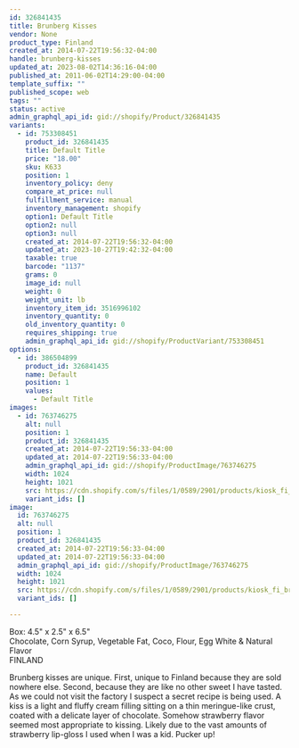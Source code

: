 ```yaml
---
id: 326841435
title: Brunberg Kisses
vendor: None
product_type: Finland
created_at: 2014-07-22T19:56:32-04:00
handle: brunberg-kisses
updated_at: 2023-08-02T14:36:16-04:00
published_at: 2011-06-02T14:29:00-04:00
template_suffix: ""
published_scope: web
tags: ""
status: active
admin_graphql_api_id: gid://shopify/Product/326841435
variants:
  - id: 753308451
    product_id: 326841435
    title: Default Title
    price: "18.00"
    sku: K633
    position: 1
    inventory_policy: deny
    compare_at_price: null
    fulfillment_service: manual
    inventory_management: shopify
    option1: Default Title
    option2: null
    option3: null
    created_at: 2014-07-22T19:56:32-04:00
    updated_at: 2023-10-27T19:42:32-04:00
    taxable: true
    barcode: "1137"
    grams: 0
    image_id: null
    weight: 0
    weight_unit: lb
    inventory_item_id: 3516996102
    inventory_quantity: 0
    old_inventory_quantity: 0
    requires_shipping: true
    admin_graphql_api_id: gid://shopify/ProductVariant/753308451
options:
  - id: 386504899
    product_id: 326841435
    name: Default
    position: 1
    values:
      - Default Title
images:
  - id: 763746275
    alt: null
    position: 1
    product_id: 326841435
    created_at: 2014-07-22T19:56:33-04:00
    updated_at: 2014-07-22T19:56:33-04:00
    admin_graphql_api_id: gid://shopify/ProductImage/763746275
    width: 1024
    height: 1021
    src: https://cdn.shopify.com/s/files/1/0589/2901/products/kiosk_fi_brunbergkiss.jpeg?v=1406073393
    variant_ids: []
image:
  id: 763746275
  alt: null
  position: 1
  product_id: 326841435
  created_at: 2014-07-22T19:56:33-04:00
  updated_at: 2014-07-22T19:56:33-04:00
  admin_graphql_api_id: gid://shopify/ProductImage/763746275
  width: 1024
  height: 1021
  src: https://cdn.shopify.com/s/files/1/0589/2901/products/kiosk_fi_brunbergkiss.jpeg?v=1406073393
  variant_ids: []

---
```


Box: 4.5" x 2.5" x 6.5"  
Chocolate, Corn Syrup, Vegetable Fat, Coco, Flour, Egg White & Natural Flavor  
FINLAND

<!-- td {border: 1px solid #ccc;}br {mso-data-placement:same-cell;} -->

Brunberg kisses are unique. First, unique to Finland because they are sold nowhere else. Second, because they are like no other sweet I have tasted. As we could not visit the factory I suspect a secret recipe is being used. A kiss is a light and fluffy cream filling sitting on a thin meringue-like crust, coated with a delicate layer of chocolate. Somehow strawberry flavor seemed most appropriate to kissing. Likely due to the vast amounts of strawberry lip-gloss I used when I was a kid. Pucker up!